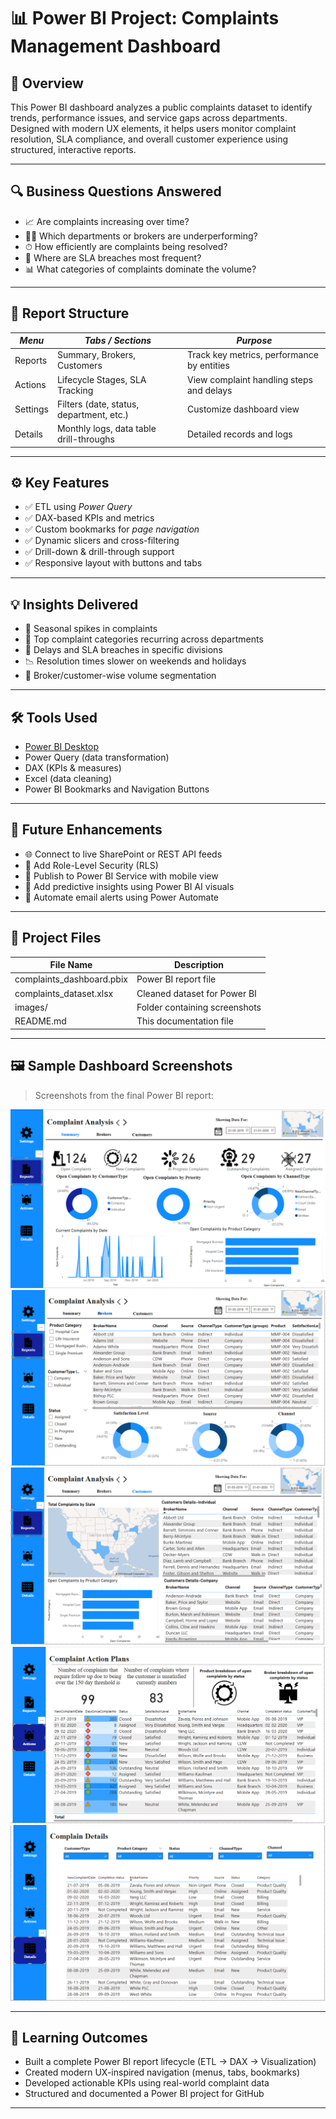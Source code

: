 # 📊 Power BI Project: Complaints Management Dashboard

## 🧩 Overview

This Power BI dashboard analyzes a public complaints dataset to identify trends, performance issues, and service gaps across departments. Designed with modern UX elements, it helps users monitor complaint resolution, SLA compliance, and overall customer experience using structured, interactive reports.

---

## 🔍 Business Questions Answered

- 📈 Are complaints increasing over time?
- 🧑‍💼 Which departments or brokers are underperforming?
- ⏱ How efficiently are complaints being resolved?
- 🚨 Where are SLA breaches most frequent?
- 📊 What categories of complaints dominate the volume?

---

## 🧭 Report Structure

| *Menu*     | *Tabs / Sections*                     | *Purpose*                                 |
|--------------|------------------------------------------|----------------------------------------------|
| Reports      | Summary, Brokers, Customers              | Track key metrics, performance by entities   |
| Actions      | Lifecycle Stages, SLA Tracking           | View complaint handling steps and delays     |
| Settings     | Filters (date, status, department, etc.) | Customize dashboard view                     |
| Details      | Monthly logs, data table drill-throughs  | Detailed records and logs                    |

---

## ⚙ Key Features

- ✅ ETL using *Power Query*
- ✅ DAX-based KPIs and metrics
- ✅ Custom bookmarks for *page navigation*
- ✅ Dynamic slicers and cross-filtering
- ✅ Drill-down & drill-through support
- ✅ Responsive layout with buttons and tabs

---

## 💡 Insights Delivered

- 🔺 Seasonal spikes in complaints
- 🧩 Top complaint categories recurring across departments
- 🚧 Delays and SLA breaches in specific divisions
- 📉 Resolution times slower on weekends and holidays
- 📍 Broker/customer-wise volume segmentation

---

## 🛠 Tools Used

- [Power BI Desktop](https://powerbi.microsoft.com/desktop/)
- Power Query (data transformation)
- DAX (KPIs & measures)
- Excel (data cleaning)
- Power BI Bookmarks and Navigation Buttons

---

## 🚀 Future Enhancements

- 🌐 Connect to live SharePoint or REST API feeds
- 🔐 Add Role-Level Security (RLS)
- 📲 Publish to Power BI Service with mobile view
- 🤖 Add predictive insights using Power BI AI visuals
- 📧 Automate email alerts using Power Automate

---

## 📂 Project Files

| File Name                    | Description                               |
|-----------------------------|-------------------------------------------|
| complaints_dashboard.pbix | Power BI report file                      |
| complaints_dataset.xlsx   | Cleaned dataset for Power BI              |
| images/                   | Folder containing screenshots             |
| README.md                 | This documentation file                   |

---

## 🖼 Sample Dashboard Screenshots

> Screenshots from the final Power BI report:

![📊 Summary Tab](https://github.com/Jersoaj/Complaint_Analysis/blob/main/Summary.png)  
![👨‍💼 Brokers Analysis](https://github.com/Jersoaj/Complaint_Analysis/blob/main/Brokers.png)  
![🧑 Customers Insights](https://github.com/Jersoaj/Complaint_Analysis/blob/main/Customers.png)  
![🛠 Actions Page](https://github.com/Jersoaj/Complaint_Analysis/blob/main/Actions.png)  
![📋 Details View](https://github.com/Jersoaj/Complaint_Analysis/blob/main/Details.png)

---

## 📘 Learning Outcomes

- Built a complete Power BI report lifecycle (ETL → DAX → Visualization)
- Created modern UX-inspired navigation (menus, tabs, bookmarks)
- Developed actionable KPIs using real-world complaint data
- Structured and documented a Power BI project for GitHub

---
